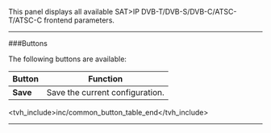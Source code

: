 This panel displays all available SAT>IP 
DVB-T/DVB-S/DVB-C/ATSC-T/ATSC-C frontend parameters.

---

###Buttons

The following buttons are available:

Button         | Function
---------------|---------
**Save**       | Save the current configuration.
<tvh_include>inc/common_button_table_end</tvh_include>

---
